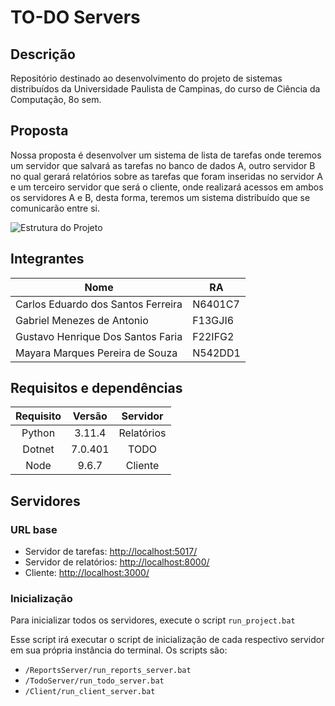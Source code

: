 # TO-DO Servers

## Descrição

Repositório destinado ao desenvolvimento do projeto de sistemas distribuídos da Universidade Paulista de Campinas, do curso de Ciência da Computação, 8o sem.

## Proposta

Nossa proposta é desenvolver um sistema de lista de tarefas onde teremos um
servidor que salvará as tarefas no banco de dados A, outro servidor B no qual
gerará relatórios sobre as tarefas que foram inseridas no servidor A e um terceiro
servidor que será o cliente, onde realizará acessos em ambos os servidores A e
B, desta forma, teremos um sistema distribuído que se comunicarão entre si.

![Estrutura do Projeto](/Files/Docs/APS/Images/topografia.drawio.png)

## Integrantes

|  Nome  |  RA  |
| ------ | ---- |
| Carlos Eduardo dos Santos Ferreira | N6401C7 |
| Gabriel Menezes de Antonio | F13GJI6 |
| Gustavo Henrique Dos Santos Faria | F22IFG2 |
| Mayara Marques Pereira de Souza | N542DD1 |

## Requisitos e dependências

|  Requisito  |   Versão   |  Servidor   |
| :---------: | :--------: | :---------: |
|   Python    |   3.11.4   | Relatórios  |
|   Dotnet    |  7.0.401   |    TODO     |
|    Node     |   9.6.7    |   Cliente   |

## Servidores

### URL base

* Servidor de tarefas: <http://localhost:5017/>
* Servidor de relatórios: <http://localhost:8000/>
* Cliente: <http://localhost:3000/>

### Inicialização

Para inicializar todos os servidores, execute o script `run_project.bat`

Esse script irá executar o script de inicialização de cada respectivo servidor em sua própria instância do terminal. Os scripts são:

* `/ReportsServer/run_reports_server.bat`
* `/TodoServer/run_todo_server.bat`
* `/Client/run_client_server.bat`
